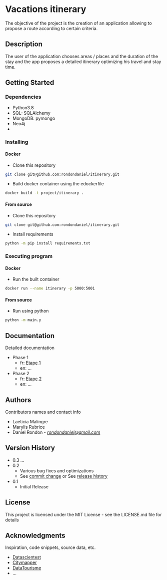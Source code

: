 # Vacations itinerary

The objective of the project is the creation of an application allowing to propose a route according to certain criteria.

## Description

The user of the application chooses areas / places and the duration of the stay and the app proposes a detailed itinerary optimizing his travel and stay time.

## Getting Started

### Dependencies

* Python3.8
* SQL: SQLAlchemy
* MongoDB: pymongo
* Neo4j
* 

### Installing

#### Docker
* Clone this repository
```bash
git clone git@github.com:rondondaniel/itinerary.git
```
* Build docker container using the edockerfile
```bash
docker build -t project/itinerary .
```

#### From source
* Clone this repository
```bash
git clone git@github.com:rondondaniel/itinerary.git
```
* Install requirements
```bash
python -m pip install requirements.txt
```

### Executing program

#### Docker
* Run the built container
```bash
docker run --name itinerary -p 5000:5001
```
#### From source
* Run using python
```bash
python -m main.y
```

## Documentation

Detailed documentation
* Phase 1 
    * fr: [Etape 1](/doc/fr/etape1.md)
    * en: ...
* Phase 2
    * fr: [Etape 2](/doc/fr/)
    * en: ...

## Authors

Contributors names and contact info

* Laeticia Malingre
* Marylis Rubrice
* Daniel Rondon - *rondondaniel@gmail.com*

## Version History

* 0.3 ...
* 0.2
    * Various bug fixes and optimizations
    * See [commit change]() or See [release history]()
* 0.1
    * Initial Release

## License

This project is licensed under the MIT License - see the LICENSE.md file for details

## Acknowledgments

Inspiration, code snippets, source data, etc.
* [Datascientest](https://wwww.datascientest.com)
* [Citymapper](https://www.citymapper.com)
* [DataTourisme](https://www.datatourisme.fr/)
* ...
